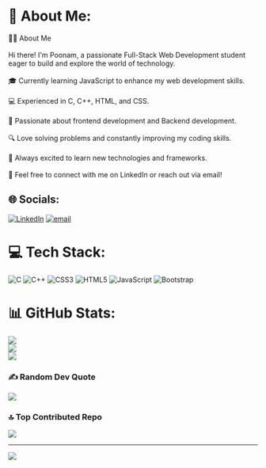 # 💫 About Me:
👩‍💻 About Me<br><br>Hi there! I'm Poonam, a passionate Full-Stack Web Development student eager to build and explore the world of technology.<br><br>🎓 Currently learning JavaScript to enhance my web development skills.<br><br>💻 Experienced in C, C++, HTML, and CSS.<br><br>🚀 Passionate about frontend development and Backend development.<br><br>🔍 Love solving problems and constantly improving my coding skills.<br><br>🌱 Always excited to learn new technologies and frameworks.<br><br>📩 Feel free to connect with me on LinkedIn or reach out via email!


## 🌐 Socials:
[![LinkedIn](https://img.shields.io/badge/LinkedIn-%230077B5.svg?logo=linkedin&logoColor=white)](https://linkedin.com/in/https://www.linkedin.com/in/poonam-patilwade-/) [![email](https://img.shields.io/badge/Email-D14836?logo=gmail&logoColor=white)](mailto:patilwadepoonam002@gmail.com) 

# 💻 Tech Stack:
![C](https://img.shields.io/badge/c-%2300599C.svg?style=for-the-badge&logo=c&logoColor=white) ![C++](https://img.shields.io/badge/c++-%2300599C.svg?style=for-the-badge&logo=c%2B%2B&logoColor=white) ![CSS3](https://img.shields.io/badge/css3-%231572B6.svg?style=for-the-badge&logo=css3&logoColor=white) ![HTML5](https://img.shields.io/badge/html5-%23E34F26.svg?style=for-the-badge&logo=html5&logoColor=white) ![JavaScript](https://img.shields.io/badge/javascript-%23323330.svg?style=for-the-badge&logo=javascript&logoColor=%23F7DF1E) ![Bootstrap](https://img.shields.io/badge/bootstrap-%238511FA.svg?style=for-the-badge&logo=bootstrap&logoColor=white)
# 📊 GitHub Stats:
![](https://github-readme-stats.vercel.app/api?username=poonampatilwade22&theme=dark&hide_border=false&include_all_commits=false&count_private=false)<br/>
![](https://nirzak-streak-stats.vercel.app/?user=poonampatilwade22&theme=dark&hide_border=false)<br/>
![](https://github-readme-stats.vercel.app/api/top-langs/?username=poonampatilwade22&theme=dark&hide_border=false&include_all_commits=false&count_private=false&layout=compact)

### ✍️ Random Dev Quote
![](https://quotes-github-readme.vercel.app/api?type=horizontal&theme=radical)

### 🔝 Top Contributed Repo
![](https://github-contributor-stats.vercel.app/api?username=poonampatilwade22&limit=5&theme=dark&combine_all_yearly_contributions=true)

---
[![](https://visitcount.itsvg.in/api?id=poonampatilwade22&icon=0&color=0)](https://visitcount.itsvg.in)

<!-- Proudly created with GPRM ( https://gprm.itsvg.in ) -->
